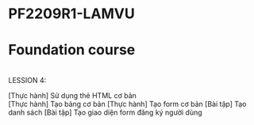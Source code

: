 # PF2209R1-LAMVU
<H1> Foundation course </H1> <BR>
LESSION 4: <BR>

  [Thực hành] Sử dụng thẻ HTML cơ bản <BR>
  [Thực hành] Tạo bảng cơ bản
  [Thực hành] Tạo form cơ bản
  [Bài tập] Tạo danh sách
  [Bài tập] Tạo giao diện form đăng ký người dùng